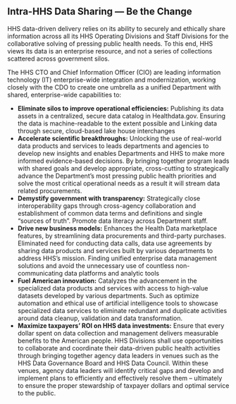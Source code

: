 ## Intra-HHS Data Sharing — Be the Change

HHS data-driven delivery relies on its ability to securely and ethically share information across all its HHS Operating Divisions and Staff Divisions for the collaborative 
solving of pressing public health needs. To this end, HHS views its data is an enterprise resource, and not a series of collections scattered across government silos.  

The HHS CTO and Chief Information Officer (CIO) are leading information technology (IT) enterprise-wide integration and modernization, working closely with the CDO to create 
one umbrella as a unified Department with shared, enterprise-wide capabilities to:  

*	__Eliminate silos to improve operational efficiencies:__ Publishing its data assets in a centralized, secure data catalog in Healthdata.gov. Ensuring the data is
  machine-readable to the extent possible and Linking data through secure, cloud-based lake house interchanges 
*	__Accelerate scientific breakthroughs:__ Unlocking the use of real-world data products and services to leads departments and agencies to develop new insights and enables
  Departments and HHS to make more informed evidence-based decisions. By bringing together program leads with shared goals and develop appropriate, cross-cutting to
 	strategically advance the Department’s most pressing public health priorities and solve the most critical operational needs as a result it will stream data related
 	procurements. 
*	__Demystify government with transparency:__ Strategically close interoperability gaps through cross-agency collaboration and establishment of common data terms and
  definitions and single “sources of truth”. Promote data literacy across Department staff. 
*	__Drive new business models:__ Enhances the Health Data marketplace features, by streamlining data procurements and third-party purchases. Eliminated need for conducting
  data calls, data use agreements by sharing data products and services built by various departments to address HHS’s mission. Finding unified enterprise data management
 	solutions and avoid the unnecessary use of countless non-communicating data platforms and analytic tools 
*	__Fuel American innovation:__ Catalyzes the advancement in the specialized data products and services with access to high-value datasets developed by various departments.
  Such as optimize automation and ethical use of artificial intelligence tools to showcase specialized data services to eliminate redundant and duplicate activities around
 	data cleanup, validation and data transformation. 
*	__Maximize taxpayers’ ROI on HHS data investments:__ Ensure that every dollar spent on data collection and management delivers measurable benefits to the American people.
  HHS Divisions shall use opportunities to collaborate and coordinate their data-driven public health activities through bringing together agency data leaders in venues such
 	as the HHS Data Governance Board and HHS Data Council. Within these venues, agency data leaders will identify critical gaps and develop and implement plans to efficiently
 	and effectively resolve them – ultimately to ensure the proper stewardship of taxpayer dollars and optimal service to the public.  
